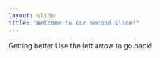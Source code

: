 ```yaml
---
layout: slide
title: "Welcome to our second slide!"
---
```

Getting better
Use the left arrow to go back!
